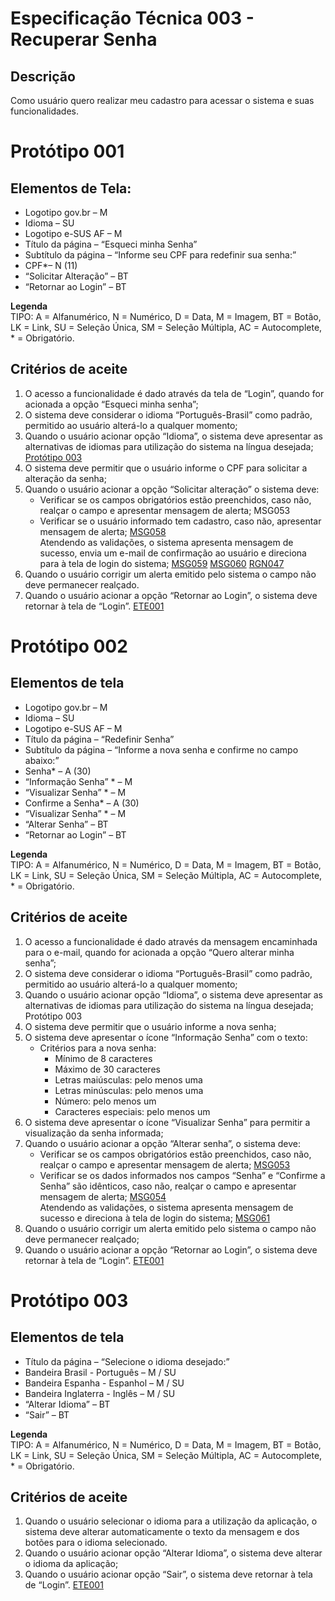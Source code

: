 # Especificação Técnica 003 - Recuperar Senha

## Descrição
Como usuário quero realizar meu cadastro para acessar o sistema e suas funcionalidades.

# Protótipo 001


## Elementos de Tela:
* Logotipo gov.br – M 
* Idioma – SU 
* Logotipo e-SUS AF – M 
* Título da página – “Esqueci minha Senha” 
* Subtítulo da página – “Informe seu CPF para redefinir sua senha:” 
* CPF*– N (11) 
* “Solicitar Alteração” – BT 
* “Retornar ao Login” – BT  

**Legenda**  
TIPO: A = Alfanumérico, N = Numérico, D = Data, M = Imagem, BT = Botão, LK = Link, SU = Seleção Única, SM = Seleção Múltipla, AC = Autocomplete, * = Obrigatório. 

## Critérios de aceite 
1. O acesso a funcionalidade é dado através da tela de “Login”, quando for acionada a opção “Esqueci minha senha”; 
2. O sistema deve considerar o idioma “Português-Brasil” como padrão, permitido ao usuário alterá-lo a qualquer momento; 
3. Quando o usuário acionar opção “Idioma”, o sistema deve apresentar as alternativas de idiomas para utilização do sistema na língua desejada; [Protótipo 003](ETE003.md#prototipo-003) 
4. O sistema deve permitir que o usuário informe o CPF para solicitar a alteração da senha;  
5. Quando o usuário acionar a opção “Solicitar alteração” o sistema deve: 
      * Verificar se os campos obrigatórios estão preenchidos, caso não, realçar o campo e apresentar mensagem de alerta; MSG053 
      * Verificar se o usuário informado tem cadastro, caso não, apresentar mensagem de alerta; [MSG058](DocumentoDeMensagensv2.md#msg058)  
Atendendo as validações, o sistema apresenta mensagem de sucesso, envia um e-mail de confirmação ao usuário e direciona para à tela de login do sistema; [MSG059](DocumentoDeMensagensv2.md#msg059) [MSG060](DocumentoDeMensagensv2.md#msg060) [RGN047](DocumentoDeRegrasv2.md#rgn047)
6. Quando o usuário corrigir um alerta emitido pelo sistema o campo não deve permanecer realçado. 
7. Quando o usuário acionar a opção “Retornar ao Login”, o sistema deve retornar à tela de “Login”. [ETE001](ETE001.md)

# Protótipo 002

## Elementos de tela
* Logotipo gov.br – M 
* Idioma – SU 
* Logotipo e-SUS AF – M 
* Título da página – “Redefinir Senha” 
* Subtítulo da página – “Informe a nova senha e confirme no campo abaixo:” 
* Senha* – A (30) 
* “Informação Senha” * – M  
* “Visualizar Senha” * – M 
* Confirme a Senha* – A (30) 
* “Visualizar Senha” * – M 
* “Alterar Senha” – BT 
* “Retornar ao Login” – BT 

**Legenda**  
TIPO: A = Alfanumérico, N = Numérico, D = Data, M = Imagem, BT = Botão, LK = Link, SU = Seleção Única, SM = Seleção Múltipla, AC = Autocomplete, * = Obrigatório. 

## Critérios de aceite
1. O acesso a funcionalidade é dado através da mensagem encaminhada para o e-mail, quando for acionada a opção “Quero alterar minha senha”; 
2. O sistema deve considerar o idioma “Português-Brasil” como padrão, permitido ao usuário alterá-lo a qualquer momento; 
3. Quando o usuário acionar opção “Idioma”, o sistema deve apresentar as alternativas de idiomas para utilização do sistema na língua desejada; Protótipo 003 
4. O sistema deve permitir que o usuário informe a nova senha; 
5. O sistema deve apresentar o ícone “Informação Senha” com o texto: 
      * Critérios para a nova senha: 
          * Mínimo de 8 caracteres 
          * Máximo de 30 caracteres 
          * Letras maiúsculas: pelo menos uma 
          * Letras minúsculas: pelo menos uma 
          * Número: pelo menos um 
          * Caracteres especiais: pelo menos um 
6. O sistema deve apresentar o ícone “Visualizar Senha” para permitir a visualização da senha informada; 
7. Quando o usuário acionar a opção “Alterar senha”, o sistema deve: 
      * Verificar se os campos obrigatórios estão preenchidos, caso não, realçar o campo e apresentar mensagem de alerta; [MSG053](DocumentoDeMensagensv2.md#msg053)
      * Verificar se os dados informados nos campos “Senha” e “Confirme a Senha” são idênticos, caso não, realçar o campo e apresentar mensagem de alerta; [MSG054](DocumentoDeMensagensv2.md#msg054)  
      Atendendo as validações, o sistema apresenta mensagem de sucesso e direciona à tela de login do sistema; [MSG061](DocumentoDeMensagensv2.md#msg061)
8. Quando o usuário corrigir um alerta emitido pelo sistema o campo não deve permanecer realçado; 
9. Quando o usuário acionar a opção “Retornar ao Login”, o sistema deve retornar à tela de “Login”. [ETE001](ETE001.md) 

# Protótipo 003

## Elementos de tela
* Título da página – “Selecione o idioma desejado:” 
* Bandeira Brasil - Português – M / SU 
* Bandeira Espanha - Espanhol – M / SU 
* Bandeira Inglaterra - Inglês – M / SU 
* “Alterar Idioma” – BT 
* “Sair” – BT  

**Legenda**  
TIPO: A = Alfanumérico, N = Numérico, D = Data, M = Imagem, BT = Botão, LK = Link, SU = Seleção Única, SM = Seleção Múltipla, AC = Autocomplete, * = Obrigatório. 

## Critérios de aceite
1. Quando o usuário selecionar o idioma para a utilização da aplicação, o sistema deve alterar automaticamente o texto da mensagem e dos botões para o idioma selecionado. 
2. Quando o usuário acionar opção “Alterar Idioma”, o sistema deve alterar o idioma da aplicação; 
3. Quando o usuário acionar opção “Sair”, o sistema deve retornar à tela de “Login”. [ETE001](ETE001.md) 